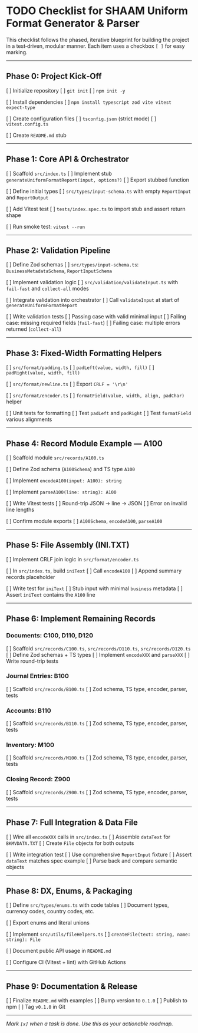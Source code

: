 # TODO Checklist for SHAAM Uniform Format Generator & Parser

This checklist follows the phased, iterative blueprint for building the project in a test‑driven,
modular manner. Each item uses a checkbox `[ ]` for easy marking.

---

## Phase 0: Project Kick‑Off

[ ] Initialize repository [ ] `git init` [ ] `npm init -y`

[ ] Install dependencies [ ] `npm install typescript zod vite vitest expect-type`

[ ] Create configuration files [ ] `tsconfig.json` (strict mode) [ ] `vitest.config.ts`

[ ] Create `README.md` stub

---

## Phase 1: Core API & Orchestrator

[ ] Scaffold `src/index.ts` [ ] Implement stub `generateUniformFormatReport(input, options?)` [ ]
Export stubbed function

[ ] Define initial types [ ] `src/types/input-schema.ts` with empty `ReportInput` and `ReportOutput`

[ ] Add Vitest test [ ] `tests/index.spec.ts` to import stub and assert return shape

[ ] Run smoke test: `vitest --run`

---

## Phase 2: Validation Pipeline

[ ] Define Zod schemas [ ] `src/types/input-schema.ts`: `BusinessMetadataSchema`,
`ReportInputSchema`

[ ] Implement validation logic [ ] `src/validation/validateInput.ts` with `fail-fast` and
`collect-all` modes

[ ] Integrate validation into orchestrator [ ] Call `validateInput` at start of
`generateUniformFormatReport`

[ ] Write validation tests [ ] Passing case with valid minimal input [ ] Failing case: missing
required fields (`fail-fast`) [ ] Failing case: multiple errors returned (`collect-all`)

---

## Phase 3: Fixed‑Width Formatting Helpers

[ ] `src/format/padding.ts` [ ] `padLeft(value, width, fill)` [ ] `padRight(value, width, fill)`

[ ] `src/format/newline.ts` [ ] Export `CRLF = '\r\n'`

[ ] `src/format/encoder.ts` [ ] `formatField(value, width, align, padChar)` helper

[ ] Unit tests for formatting [ ] Test `padLeft` and `padRight` [ ] Test `formatField` various
alignments

---

## Phase 4: Record Module Example — A100

[ ] Scaffold module `src/records/A100.ts`

[ ] Define Zod schema (`A100Schema`) and TS type `A100`

[ ] Implement `encodeA100(input: A100): string`

[ ] Implement `parseA100(line: string): A100`

[ ] Write Vitest tests [ ] Round-trip JSON → line → JSON [ ] Error on invalid line lengths

[ ] Confirm module exports [ ] `A100Schema`, `encodeA100`, `parseA100`

---

## Phase 5: File Assembly (INI.TXT)

[ ] Implement CRLF join logic in `src/format/encoder.ts`

[ ] In `src/index.ts`, build `iniText` [ ] Call `encodeA100` [ ] Append summary records placeholder

[ ] Write test for `iniText` [ ] Stub input with minimal `business` metadata [ ] Assert `iniText`
contains the `A100` line

---

## Phase 6: Implement Remaining Records

### Documents: C100, D110, D120

[ ] Scaffold `src/records/C100.ts`, `src/records/D110.ts`, `src/records/D120.ts` [ ] Define Zod
schemas + TS types [ ] Implement `encodeXXX` and `parseXXX` [ ] Write round-trip tests

### Journal Entries: B100

[ ] Scaffold `src/records/B100.ts` [ ] Zod schema, TS type, encoder, parser, tests

### Accounts: B110

[ ] Scaffold `src/records/B110.ts` [ ] Zod schema, TS type, encoder, parser, tests

### Inventory: M100

[ ] Scaffold `src/records/M100.ts` [ ] Zod schema, TS type, encoder, parser, tests

### Closing Record: Z900

[ ] Scaffold `src/records/Z900.ts` [ ] Zod schema, TS type, encoder, parser, tests

---

## Phase 7: Full Integration & Data File

[ ] Wire all `encodeXXX` calls in `src/index.ts` [ ] Assemble `dataText` for `BKMVDATA.TXT` [ ]
Create `File` objects for both outputs

[ ] Write integration test [ ] Use comprehensive `ReportInput` fixture [ ] Assert `dataText` matches
spec example [ ] Parse back and compare semantic objects

---

## Phase 8: DX, Enums, & Packaging

[ ] Define `src/types/enums.ts` with code tables [ ] Document types, currency codes, country codes,
etc.

[ ] Export enums and literal unions

[ ] Implement `src/utils/fileHelpers.ts` [ ] `createFile(text: string, name: string): File`

[ ] Document public API usage in `README.md`

[ ] Configure CI (Vitest + lint) with GitHub Actions

---

## Phase 9: Documentation & Release

[ ] Finalize `README.md` with examples [ ] Bump version to `0.1.0` [ ] Publish to npm [ ] Tag
`v0.1.0` in Git

---

_Mark `[x]` when a task is done. Use this as your actionable roadmap._
